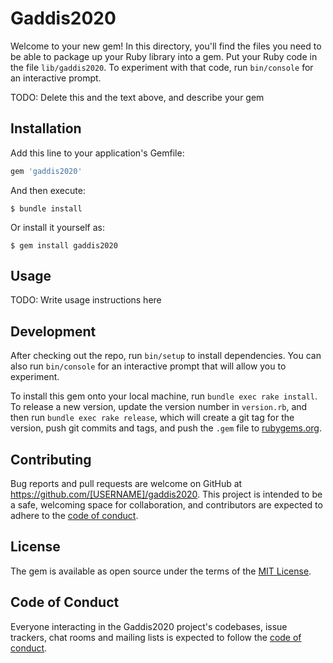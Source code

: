 # Gaddis2020

Welcome to your new gem! In this directory, you'll find the files you need to be able to package up your Ruby library into a gem. Put your Ruby code in the file `lib/gaddis2020`. To experiment with that code, run `bin/console` for an interactive prompt.

TODO: Delete this and the text above, and describe your gem

## Installation

Add this line to your application's Gemfile:

```ruby
gem 'gaddis2020'
```

And then execute:

    $ bundle install

Or install it yourself as:

    $ gem install gaddis2020

## Usage

TODO: Write usage instructions here

## Development

After checking out the repo, run `bin/setup` to install dependencies. You can also run `bin/console` for an interactive prompt that will allow you to experiment.

To install this gem onto your local machine, run `bundle exec rake install`. To release a new version, update the version number in `version.rb`, and then run `bundle exec rake release`, which will create a git tag for the version, push git commits and tags, and push the `.gem` file to [rubygems.org](https://rubygems.org).

## Contributing

Bug reports and pull requests are welcome on GitHub at https://github.com/[USERNAME]/gaddis2020. This project is intended to be a safe, welcoming space for collaboration, and contributors are expected to adhere to the [code of conduct](https://github.com/[USERNAME]/gaddis2020/blob/master/CODE_OF_CONDUCT.md).


## License

The gem is available as open source under the terms of the [MIT License](https://opensource.org/licenses/MIT).

## Code of Conduct

Everyone interacting in the Gaddis2020 project's codebases, issue trackers, chat rooms and mailing lists is expected to follow the [code of conduct](https://github.com/[USERNAME]/gaddis2020/blob/master/CODE_OF_CONDUCT.md).
